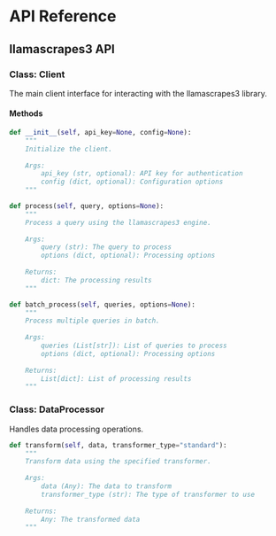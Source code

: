 # API Reference

## llamascrapes3 API

### Class: Client

The main client interface for interacting with the llamascrapes3 library.

#### Methods

```python
def __init__(self, api_key=None, config=None):
    """
    Initialize the client.
    
    Args:
        api_key (str, optional): API key for authentication
        config (dict, optional): Configuration options
    """
```

```python
def process(self, query, options=None):
    """
    Process a query using the llamascrapes3 engine.
    
    Args:
        query (str): The query to process
        options (dict, optional): Processing options
        
    Returns:
        dict: The processing results
    """
```

```python
def batch_process(self, queries, options=None):
    """
    Process multiple queries in batch.
    
    Args:
        queries (List[str]): List of queries to process
        options (dict, optional): Processing options
        
    Returns:
        List[dict]: List of processing results
    """
```

### Class: DataProcessor

Handles data processing operations.

```python
def transform(self, data, transformer_type="standard"):
    """
    Transform data using the specified transformer.
    
    Args:
        data (Any): The data to transform
        transformer_type (str): The type of transformer to use
        
    Returns:
        Any: The transformed data
    """
```
